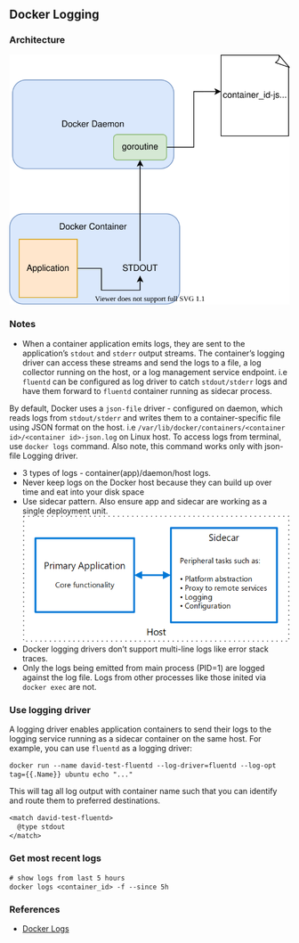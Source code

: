 ## Docker Logging

### Architecture

![docker-logging](docker-logging.svg)

### Notes
- When a container application emits logs, they are sent to the application’s `stdout` and `stderr` output streams. The container’s logging driver can access these streams and send the logs to a file, a log collector running on the host, or a log management service endpoint. i.e `fluentd` can be configured as log driver to catch `stdout/stderr` logs and have them forward to `fluentd` container running as sidecar process. 

By default, Docker uses a `json-file` driver - configured on daemon, which reads logs from `stdout/stderr` and writes them to a container-specific file using JSON format on the host. i.e `/var/lib/docker/containers/<container id>/<container id>-json.log` on Linux host. To access logs from terminal, use `docker logs` command. Also note, this command works only with json-file Logging driver.
- 3 types of logs - container(app)/daemon/host logs.
- Never keep logs on the Docker host because they can build up over time and eat into your disk space
- Use sidecar pattern. Also ensure app and sidecar are working as a single deployment unit.
![sidecar](./sidecar.png)
- Docker logging drivers don’t support multi-line logs like error stack traces.
- Only the logs being emitted from main process (PID=1) are logged against the log file. Logs from other processes like those inited via `docker exec` are not.

### Use logging driver

A logging driver enables application containers to send their logs to the logging service running as a sidecar container on the same host. For example, you can use `fluentd` as a logging driver:

```shell
docker run --name david-test-fluentd --log-driver=fluentd --log-opt tag={{.Name}} ubuntu echo "..."
```
This will tag all log output with container name such that you can identify and route them to preferred destinations.

```config
<match david-test-fluentd>
  @type stdout
</match>
```

### Get most recent logs

```shell
# show logs from last 5 hours
docker logs <container_id> -f --since 5h
```

### References

- [Docker Logs](https://sematext.com/guides/docker-logs/)
